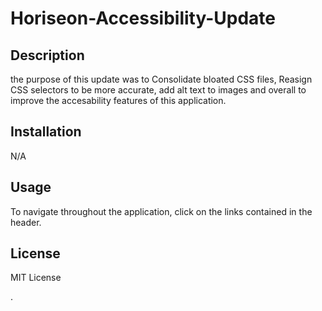 # Horiseon-Accessibility-Update

## Description

the purpose of this update was to Consolidate bloated CSS files, Reasign CSS selectors to be more accurate, add alt text to images and overall to improve the accesability features of this application.

## Installation

N/A

## Usage

To navigate throughout the application, click on the links contained in the header.


## License

MIT License

.